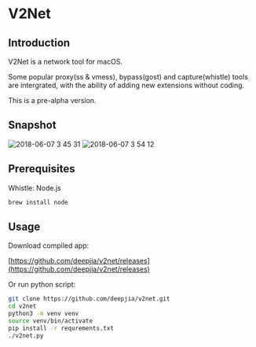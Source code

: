 # V2Net

## Introduction
V2Net is a network tool for macOS.

Some popular proxy(ss & vmess), bypass(gost) and capture(whistle) tools are intergrated, with the ability of adding new extensions without coding.

This is a pre-alpha version.

## Snapshot
![2018-06-07 3 45 31](https://user-images.githubusercontent.com/1452602/41086345-558d0a98-6a6c-11e8-8558-5a6a5c333893.png)
![2018-06-07 3 54 12](https://user-images.githubusercontent.com/1452602/41086259-050a2b46-6a6c-11e8-880b-8a6ca21be209.png)
## Prerequisites
Whistle: Node.js

```bash
brew install node
```
## Usage
Download compiled app:

[https://github.com/deepjia/v2net/releases](https://github.com/deepjia/v2net/releases)

Or run python script:

```bash
git clone https://github.com/deepjia/v2net.git
cd v2net
python3 -m venv venv
source venv/bin/activate
pip install -r requrements.txt
./v2net.py
```